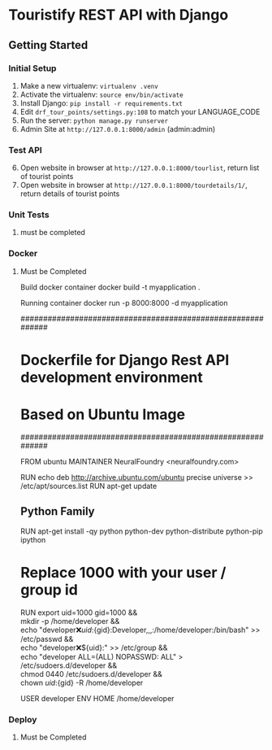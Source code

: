 Touristify REST API with Django
=========================

Getting Started
---------------

### Initial Setup ###
1. Make a new virtualenv: ``virtualenv .venv``
2. Activate the virtualenv: ``source env/bin/activate``
3. Install Django: ``pip install -r requirements.txt``
4. Edit ``drf_tour_points/settings.py:108`` to match your LANGUAGE_CODE
5. Run the server: ``python manage.py runserver``
6. Admin Site at ``http://127.0.0.1:8000/admin`` (admin:admin)


### Test API ###

6. Open website in browser at ``http://127.0.0.1:8000/tourlist``, return list of tourist points
7. Open website in browser at ``http://127.0.0.1:8000/tourdetails/1/``, return details of tourist points


### Unit Tests ###
1. must be completed

### Docker ###
1. Must be Completed

   Build docker container
   docker build -t myapplication .

   Running container
   docker run -p 8000:8000 -d myapplication

   ############################################################
   # Dockerfile for Django Rest API development environment
   # Based on Ubuntu Image
   ############################################################

   FROM ubuntu
   MAINTAINER NeuralFoundry <neuralfoundry.com>

   RUN echo deb http://archive.ubuntu.com/ubuntu precise universe >> /etc/apt/sources.list
   RUN apt-get update

   ## Python Family
   RUN apt-get install -qy python python-dev python-distribute python-pip ipython


   # Replace 1000 with your user / group id
   RUN export uid=1000 gid=1000 && \
       mkdir -p /home/developer && \
       echo "developer:x:${uid}:${gid}:Developer,,,:/home/developer:/bin/bash" >> /etc/passwd && \
       echo "developer:x:${uid}:" >> /etc/group && \
       echo "developer ALL=(ALL) NOPASSWD: ALL" > /etc/sudoers.d/developer && \
       chmod 0440 /etc/sudoers.d/developer && \
       chown ${uid}:${gid} -R /home/developer

   USER developer
   ENV HOME /home/developer


### Deploy ###
1. Must be Completed